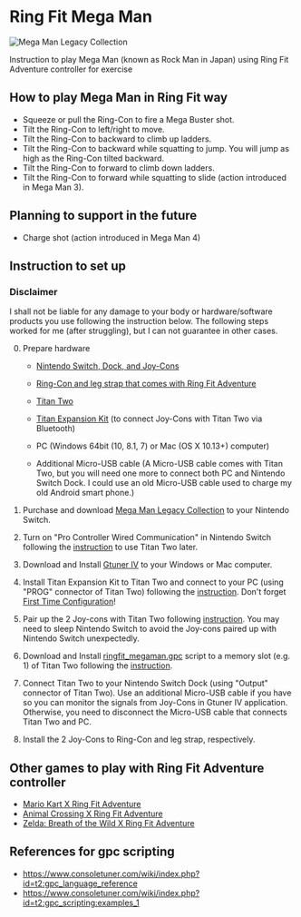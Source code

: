 # Ring Fit Mega Man

![Mega Man Legacy Collection](https://www.nintendo.com/content/dam/noa/en_US/games/switch/m/mega-man-legacy-collection-switch/mega-man-legacy-collection-switch-hero.jpg)

Instruction to play Mega Man (known as Rock Man in Japan) using Ring Fit Adventure controller for exercise

## How to play Mega Man in Ring Fit way

- Squeeze or pull the Ring-Con to fire a Mega Buster shot.
- Tilt the Ring-Con to left/right to move. 
- Tilt the Ring-Con to backward to climb up ladders.
- Tilt the Ring-Con to backward while squatting to jump. You will jump as high as the Ring-Con tilted backward.
- Tilt the Ring-Con to forward to climb down ladders.
- Tilt the Ring-Con to forward while squatting to slide (action introduced in Mega Man 3).

## Planning to support in the future

- Charge shot (action introduced in Mega Man 4)

## Instruction to set up

### Disclaimer

I shall not be liable for any damage to your body or hardware/software products you use following the instruction below.
The following steps worked for me (after struggling), but I can not guarantee in other cases.

0. Prepare hardware

    - [Nintendo Switch, Dock, and Joy-Cons](https://www.nintendo.com/switch/)
    - [Ring-Con and leg strap that comes with Ring Fit Adventure](https://www.nintendo.com/games/detail/ring-fit-adventure-switch/)

    - [Titan Two](https://www.consoletuner.com/products/titan-two/)
    - [Titan Expansion Kit](https://www.consoletuner.com/products/titan-two/) (to connect Joy-Cons with Titan Two via Bluetooth)

    - PC (Windows 64bit (10, 8.1, 7) or Mac (OS X 10.13+) computer)
    - Additional Micro-USB cable (A Micro-USB cable comes with Titan Two, but you will need one more to connect both PC and 
    Nintendo Switch Dock. I could use an old Micro-USB cable used to charge my old Android smart phone.)

1. Purchase and download [Mega Man Legacy Collection](https://www.nintendo.com/games/detail/mega-man-legacy-collection-switch/) to your Nintendo Switch.

2. Turn on "Pro Controller Wired Communication" in Nintendo Switch following the [instruction](https://www.nintendo.co.uk/Support/Nintendo-Switch/How-to-Enable-Disable-Nintendo-Switch-Pro-Controller-Wired-Communication-1516284.html) to use Titan Two later.

3. Download and Install [Gtuner IV](https://www.consoletuner.com/downloads/?) to your Windows or Mac computer.

4. Install Titan Expansion Kit to Titan Two and connect to your PC (using "PROG" connector of Titan Two) following the [instruction](https://www.consoletuner.com/wiki/index.php?id=t2:expansion_kit). Don't forget [First Time Configuration](https://www.consoletuner.com/wiki/index.php?id=t2:expansion_kit#first_time_configuration)!

5. Pair up the 2 Joy-cons with Titan Two following [instruction](https://www.consoletuner.com/wiki/index.php?id=t2:usage_guides:controllers:switch). You may need to sleep Nintendo Switch to avoid the Joy-cons paired up with Nintendo Switch unexpectedly. 

6. Download and Install [ringfit_megaman.gpc](https://github.com/Minyus/RingFit_MegaMan/blob/master/ringfit_megaman.gpc) script to a memory slot (e.g. 1) of Titan Two following the [instruction](https://www.consoletuner.com/wiki/index.php?id=t2:gpc_scripting).

7. Connect Titan Two to your Nintendo Switch Dock (using "Output" connector of Titan Two). Use an additional Micro-USB cable if you have so you can monitor the signals from Joy-Cons in Gtuner IV application. Otherwise, you need to disconnect the Micro-USB cable that connects Titan Two and PC.

8. Install the 2 Joy-Cons to Ring-Con and leg strap, respectively.

## Other games to play with Ring Fit Adventure controller

- [Mario Kart X Ring Fit Adventure](https://www.controllerbend.com/mariokart-ring-fit.html)
- [Animal Crossing X Ring Fit Adventure](https://www.controllerbend.com/animalcrossing_ringfit.html)
- [Zelda: Breath of the Wild X Ring Fit Adventure](https://www.controllerbend.com/ringfitbotw.html)

## References for gpc scripting

- https://www.consoletuner.com/wiki/index.php?id=t2:gpc_language_reference
- https://www.consoletuner.com/wiki/index.php?id=t2:gpc_scripting:examples_1
